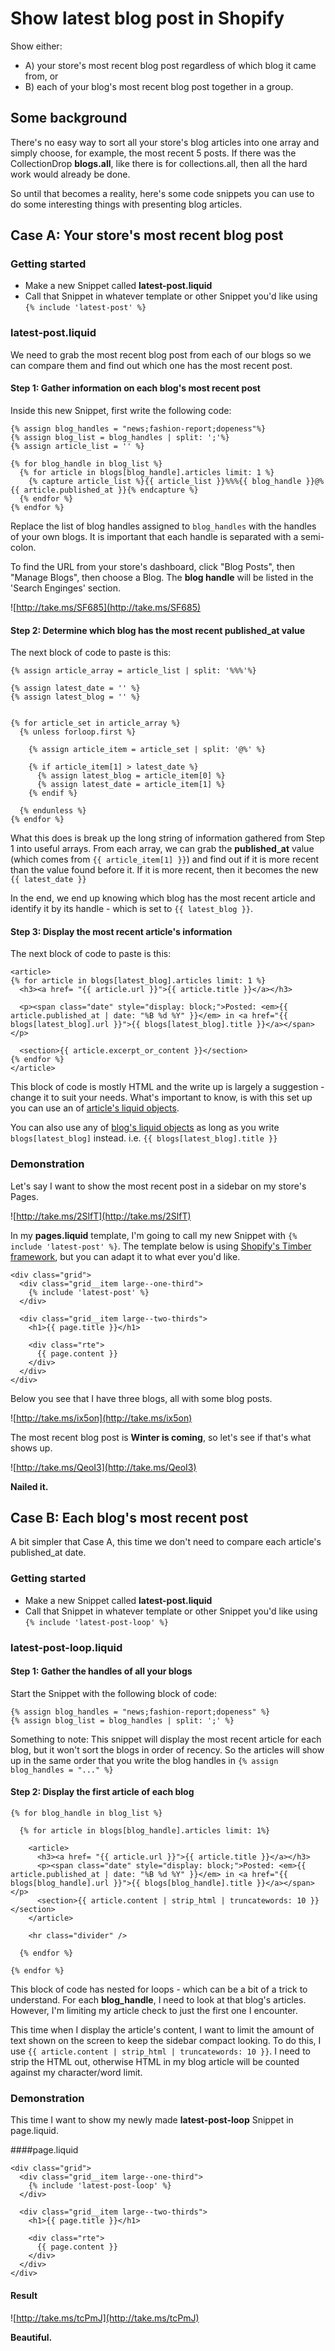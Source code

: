# Show latest blog post in Shopify

Show either:

* A) your store's most recent blog post regardless of which blog it came from, or
* B) each of your blog's most recent blog post together in a group.

## Some background

There's no easy way to sort all your store's blog articles into one array and
simply choose, for example, the most recent 5 posts.  If there was the CollectionDrop **blogs.all**, like there is for collections.all, then all the hard work would already be done.

So until that becomes a reality, here's some code snippets you can use to do some interesting things with presenting blog articles.

## Case A: Your store's most recent blog post

### Getting started

* Make a new Snippet called **latest-post.liquid**
* Call that Snippet in whatever template or other Snippet you'd like using `{% include 'latest-post' %}`

### latest-post.liquid

We need to grab the most recent blog post from each of our blogs so we can compare them and find out which one has the most recent post.

#### Step 1: Gather information on each blog's most recent post

Inside this new Snippet, first write the following code:

```
{% assign blog_handles = "news;fashion-report;dopeness"%}
{% assign blog_list = blog_handles | split: ';'%}
{% assign article_list = '' %}

{% for blog_handle in blog_list %}
  {% for article in blogs[blog_handle].articles limit: 1 %}
    {% capture article_list %}{{ article_list }}%%%{{ blog_handle }}@%{{ article.published_at }}{% endcapture %}
  {% endfor %}
{% endfor %}
```

Replace the list of blog handles assigned to `blog_handles` with the handles of your own blogs.  It is important that each handle is separated with a semi-colon.

To find the URL from your store's dashboard, click "Blog Posts", then "Manage Blogs", then choose a Blog.  The **blog handle** will be listed in the 'Search Enginges' section.

![http://take.ms/SF685](http://take.ms/SF685)


#### Step 2: Determine which blog has the most recent published_at value

The next block of code to paste is this:

```
{% assign article_array = article_list | split: '%%%'%}

{% assign latest_date = '' %}
{% assign latest_blog = '' %}


{% for article_set in article_array %}
  {% unless forloop.first %}

    {% assign article_item = article_set | split: '@%' %}

    {% if article_item[1] > latest_date %}
      {% assign latest_blog = article_item[0] %}
      {% assign latest_date = article_item[1] %}
    {% endif %}

  {% endunless %}
{% endfor %}
```

What this does is break up the long string of information gathered from Step 1 into useful arrays.  From each array, we can grab the **published_at** value (which comes from `{{ article_item[1] }}`) and find out if it is more recent than the value found before it.  If it is more recent, then it becomes the new `{{ latest_date }}`

In the end, we end up knowing which blog has the most recent article and identify it by its handle - which is set to `{{ latest_blog }}`.

#### Step 3: Display the most recent article's information

The next block of code to paste is this:

```
<article>
{% for article in blogs[latest_blog].articles limit: 1 %}
  <h3><a href= "{{ article.url }}">{{ article.title }}</a></h3>

  <p><span class="date" style="display: block;">Posted: <em>{{ article.published_at | date: "%B %d %Y" }}</em> in <a href="{{ blogs[latest_blog].url }}">{{ blogs[latest_blog].title }}</a></span></p>

  <section>{{ article.excerpt_or_content }}</section>
{% endfor %}
</article>
```

This block of code is mostly HTML and the write up is largely a suggestion - change it to suit your needs.  What's important to know, is with this set up you can use an of [article's liquid objects](http://docs.shopify.com/themes/liquid-documentation/objects/article).

You can also use any of [blog's liquid objects](http://docs.shopify.com/themes/liquid-documentation/objects/blog) as long as you write `blogs[latest_blog]` instead.  i.e. `{{ blogs[latest_blog].title }}`

### Demonstration

Let's say I want to show the most recent post in a sidebar on my store's Pages.

![http://take.ms/2SlfT](http://take.ms/2SlfT)

In my **pages.liquid** template, I'm going to call my new Snippet with `{% include 'latest-post' %}`.  The template below is using [Shopify's Timber framework](http://shopify.github.io/Timber/), but you can adapt it to what ever you'd like.

```
<div class="grid">
  <div class="grid__item large--one-third">
    {% include 'latest-post' %}
  </div>

  <div class="grid__item large--two-thirds">
    <h1>{{ page.title }}</h1>

    <div class="rte">
      {{ page.content }}
    </div>
  </div>
</div>
```

Below you see that I have three blogs, all with some blog posts.

![http://take.ms/ix5on](http://take.ms/ix5on)

The most recent blog post is **Winter is coming**, so let's see if that's what shows up.

![http://take.ms/QeoI3](http://take.ms/QeoI3)


**Nailed it.**

## Case B: Each blog's most recent post

A bit simpler that Case A, this time we don't need to compare each article's published_at date.

### Getting started

* Make a new Snippet called **latest-post.liquid**
* Call that Snippet in whatever template or other Snippet you'd like using `{% include 'latest-post-loop' %}`

### latest-post-loop.liquid

#### Step 1: Gather the handles of all your blogs

Start the Snippet with the following block of code:

```
{% assign blog_handles = "news;fashion-report;dopeness" %}
{% assign blog_list = blog_handles | split: ';' %}
```

Something to note: This snippet will display the most recent article for each blog, but it won't sort the blogs in order of recency.  So the articles will show up in the same order that you write the blog handles in `{% assign blog_handles = "..." %}`

#### Step 2: Display the first article of each blog

```
{% for blog_handle in blog_list %}

  {% for article in blogs[blog_handle].articles limit: 1%}

    <article>
      <h3><a href= "{{ article.url }}">{{ article.title }}</a></h3>
      <p><span class="date" style="display: block;">Posted: <em>{{ article.published_at | date: "%B %d %Y" }}</em> in <a href="{{ blogs[blog_handle].url }}">{{ blogs[blog_handle].title }}</a></span></p>
      <section>{{ article.content | strip_html | truncatewords: 10 }}</section>
    </article>

    <hr class="divider" />

  {% endfor %}

{% endfor %}
```

This block of code has nested for loops - which can be a bit of a trick to understand.  For each **blog_handle**, I need to look at that blog's articles.  However, I'm limiting my article check to just the first one I encounter.

This time when I display the article's content, I want to limit the amount of text shown on the screen to keep the sidebar compact looking.  To do this, I use `{{ article.content | strip_html | truncatewords: 10 }}`.  I need to strip the HTML out, otherwise HTML in my blog article will be counted against my character/word limit.

### Demonstration

This time I want to show my newly made **latest-post-loop** Snippet in page.liquid.

####page.liquid

```
<div class="grid">
  <div class="grid__item large--one-third">
    {% include 'latest-post-loop' %}
  </div>

  <div class="grid__item large--two-thirds">
    <h1>{{ page.title }}</h1>

    <div class="rte">
      {{ page.content }}
    </div>
  </div>
</div>

```

#### Result
![http://take.ms/tcPmJ](http://take.ms/tcPmJ)

**Beautiful.**

